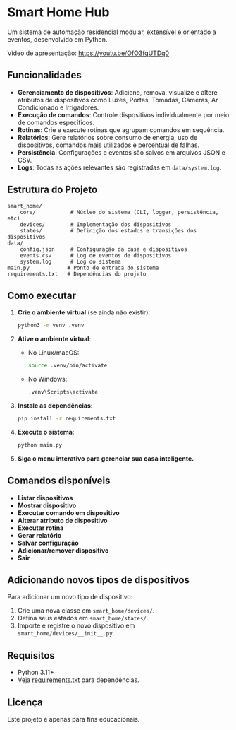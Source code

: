 # Smart Home Hub

Um sistema de automação residencial modular, extensível e orientado a eventos, desenvolvido em Python.

Video de apresentação: https://youtu.be/OfO3fqUTDq0

## Funcionalidades

- **Gerenciamento de dispositivos**: Adicione, remova, visualize e altere atributos de dispositivos como Luzes, Portas, Tomadas, Câmeras, Ar Condicionado e Irrigadores.
- **Execução de comandos**: Controle dispositivos individualmente por meio de comandos específicos.
- **Rotinas**: Crie e execute rotinas que agrupam comandos em sequência.
- **Relatórios**: Gere relatórios sobre consumo de energia, uso de dispositivos, comandos mais utilizados e percentual de falhas.
- **Persistência**: Configurações e eventos são salvos em arquivos JSON e CSV.
- **Logs**: Todas as ações relevantes são registradas em `data/system.log`.

## Estrutura do Projeto

```
smart_home/
    core/           # Núcleo do sistema (CLI, logger, persistência, etc)
    devices/        # Implementação dos dispositivos
    states/         # Definição dos estados e transições dos dispositivos
data/
    config.json     # Configuração da casa e dispositivos
    events.csv      # Log de eventos de dispositivos
    system.log      # Log do sistema
main.py            # Ponto de entrada do sistema
requirements.txt   # Dependências do projeto
```

## Como executar

1. **Crie o ambiente virtual** (se ainda não existir):

   ```sh
   python3 -m venv .venv
   ```

2. **Ative o ambiente virtual**:

   - No Linux/macOS:
     ```sh
     source .venv/bin/activate
     ```
   - No Windows:
     ```sh
     .venv\Scripts\activate
     ```

3. **Instale as dependências**:

   ```sh
   pip install -r requirements.txt
   ```

4. **Execute o sistema**:

   ```sh
   python main.py
   ```

5. **Siga o menu interativo para gerenciar sua casa inteligente.**

## Comandos disponíveis

- **Listar dispositivos**
- **Mostrar dispositivo**
- **Executar comando em dispositivo**
- **Alterar atributo de dispositivo**
- **Executar rotina**
- **Gerar relatório**
- **Salvar configuração**
- **Adicionar/remover dispositivo**
- **Sair**

## Adicionando novos tipos de dispositivos

Para adicionar um novo tipo de dispositivo:
1. Crie uma nova classe em `smart_home/devices/`.
2. Defina seus estados em `smart_home/states/`.
3. Importe e registre o novo dispositivo em `smart_home/devices/__init__.py`.

## Requisitos

- Python 3.11+
- Veja [requirements.txt](requirements.txt) para dependências.

## Licença

Este projeto é apenas para fins educacionais.